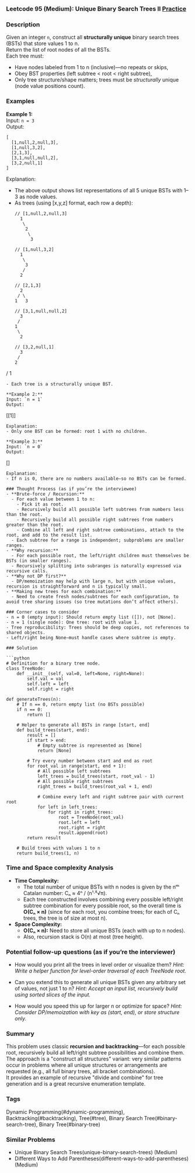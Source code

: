 ### Leetcode 95 (Medium): Unique Binary Search Trees II [Practice](https://leetcode.com/problems/unique-binary-search-trees-ii)

### Description  
Given an integer `n`, construct all **structurally unique** binary search trees (BSTs) that store values 1 to n.  
Return the list of root nodes of all the BSTs.  
Each tree must:
- Have nodes labeled from 1 to n (inclusive)—no repeats or skips,
- Obey BST properties (left subtree < root < right subtree),
- Only tree structure/shape matters; trees must be *structurally* unique (node value positions count).

### Examples  

**Example 1:**  
Input: `n = 3`  
Output:  
```
[
  [1,null,2,null,3],
  [1,null,3,2],
  [2,1,3],
  [3,1,null,null,2],
  [3,2,null,1]
]
```
Explanation:
- The above output shows list representations of all 5 unique BSTs with 1–3 as node values.  
- As trees (using [x,y,z] format, each row a depth):
  ```
  // [1,null,2,null,3]
    1
     \
      2
       \
        3

  // [1,null,3,2]
    1
     \
      3
     /
    2

  // [2,1,3]
    2
   / \
  1   3

  // [3,1,null,null,2]
    3
   /
  1
   \
    2

  // [3,2,null,1]
    3
   /
  2
 /
1
  ```
- Each tree is a structurally unique BST.

**Example 2:**  
Input: `n = 1`  
Output:  
```
[[1]]
```
Explanation:
- Only one BST can be formed: root 1 with no children.

**Example 3:**  
Input: `n = 0`  
Output:  
```
[]
```
Explanation:
- If n is 0, there are no numbers available—so no BSTs can be formed.

### Thought Process (as if you’re the interviewee)  
- **Brute-force / Recursion:**  
  - For each value between 1 to n:  
    - Pick it as root.
    - Recursively build all possible left subtrees from numbers less than the root.
    - Recursively build all possible right subtrees from numbers greater than the root.
    - Combine all left and right subtree combinations, attach to the root, and add to the result list.
  - Each subtree for a range is independent; subproblems are smaller ranges.
- **Why recursion:**  
  - For each possible root, the left/right children must themselves be BSTs (in smaller ranges).
  - Recursively splitting into subranges is naturally expressed via recursive calls.
- **Why not DP first?**  
  - DP/memoization may help with large n, but with unique values, recursion is straightforward and n is typically small.
- **Making new trees for each combination:**  
  - Need to create fresh nodes/subtrees for each configuration, to avoid tree sharing issues (so tree mutations don’t affect others).

### Corner cases to consider  
- n = 0 (empty input): Should return empty list ([]), not [None].
- n = 1 (single node): One tree: root with value 1.
- Tree reproducibility: Trees should be deep copies, not references to shared objects.
- Left/right being None—must handle cases where subtree is empty.

### Solution

```python
# Definition for a binary tree node.
class TreeNode:
    def __init__(self, val=0, left=None, right=None):
        self.val = val
        self.left = left
        self.right = right

def generateTrees(n):
    # If n == 0, return empty list (no BSTs possible)
    if n == 0:
        return []

    # Helper to generate all BSTs in range [start, end]
    def build_trees(start, end):
        result = []
        if start > end:
            # Empty subtree is represented as [None]
            return [None]

        # Try every number between start and end as root
        for root_val in range(start, end + 1):
            # All possible left subtrees
            left_trees = build_trees(start, root_val - 1)
            # All possible right subtrees
            right_trees = build_trees(root_val + 1, end)

            # Combine every left and right subtree pair with current root
            for left in left_trees:
                for right in right_trees:
                    root = TreeNode(root_val)
                    root.left = left
                    root.right = right
                    result.append(root)
        return result

    # Build trees with values 1 to n
    return build_trees(1, n)
```

### Time and Space complexity Analysis  

- **Time Complexity:**  
  - The total number of unique BSTs with n nodes is given by the nᵗʰ Catalan number: Cₙ ≈ 4ⁿ / (n¹·⁵√π).
  - Each tree constructed involves combining every possible left/right subtree combination for every possible root, so the overall time is **O(Cₙ × n)** (since for each root, you combine trees; for each of Cₙ trees, the tree is of size at most n).
- **Space Complexity:**  
  - **O(Cₙ × n):** Need to store all unique BSTs (each with up to n nodes).
  - Also, recursion stack is O(n) at most (tree height).

### Potential follow-up questions (as if you’re the interviewer)  

- How would you print all the trees in level order or visualize them?
  *Hint: Write a helper function for level-order traversal of each TreeNode root.*

- Can you extend this to generate all unique BSTs given any arbitrary set of values, not just 1 to n?
  *Hint: Accept an input list, recursively build using sorted slices of the input.*

- How would you speed this up for larger n or optimize for space?
  *Hint: Consider DP/memoization with key as (start, end), or store structure only.*

### Summary
This problem uses classic **recursion and backtracking**—for each possible root, recursively build all left/right subtree possibilities and combine them.  
The approach is a "construct all structures" variant: very similar patterns occur in problems where all unique structures or arrangements are requested (e.g., all full binary trees, all bracket combinations).  
It provides an example of recursive "divide and combine" for tree generation and is a great recursive enumeration template.

### Tags
Dynamic Programming(#dynamic-programming), Backtracking(#backtracking), Tree(#tree), Binary Search Tree(#binary-search-tree), Binary Tree(#binary-tree)

### Similar Problems
- Unique Binary Search Trees(unique-binary-search-trees) (Medium)
- Different Ways to Add Parentheses(different-ways-to-add-parentheses) (Medium)